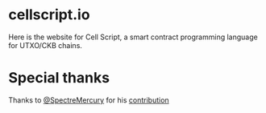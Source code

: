 # cellscript.io


Here is the website for Cell Script, a smart contract programming language for UTXO/CKB chains.


# Special thanks

Thanks to [@SpectreMercury](https://github.com/SpectreMercury) for his [contribution](https://github.com/SpectreMercury/ckb-tutorial/tree/develop)
